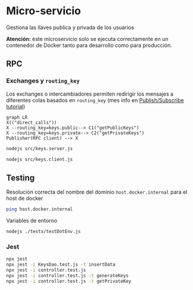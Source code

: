 # Micro-servicio
Gestiona las llaves publica y privada de los usuarios

**Atención:** este microservicio solo se ejecuta correctamente en un contenedor de Docker tanto para desarrollo como para producción.

## RPC

### Exchanges y `routing_key`
Los exchanges o intercambiadores permiten redirigir los mensajes a diferentes colas basados en `routing_key` (mes info en [
Publish/Subscribe tutorial](https://www.rabbitmq.com/tutorials/tutorial-three-javascript.html))

```mermaid
graph LR
X(("direct_calls"))
X --routing_key=keys.public--> C1("getPublicKeys")
X --routing_key=keys.private--> C2("getPrivateKeys")
Publisher(RPC client) --> X
```

```bash
nodejs src/keys.server.js
```

```bash
nodejs src/keys.client.js
```

## Testing
Resolución correcta del nombre del dominio `host.docker.internal` para el host de docker 
```bash
ping host.docker.internal
```

Variables de entorno
```bash
nodejs ./tests/testDotEnv.js
```

### Jest
```bash
npx jest
npx jest -i KeysDao.test.js -t insertData
npx jest -i controller.test.js
npx jest -i controller.test.js -t generateKeys
npx jest -i controller.test.js -t getPrivateKey
```